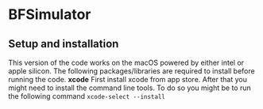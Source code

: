 # BFSimulator

## Setup and installation
This version of the code works on the macOS powered by either intel or apple silicon. The following packages/libraries are required to install before running the code.
**xcode** 
First install xcode from app store. After that you might need to install the command line tools. To do so you might be to run the following command
```xcode-select --install```
